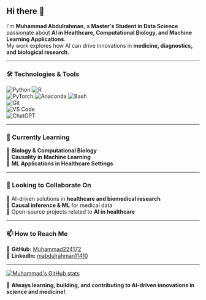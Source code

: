 ## Hi there 👋  

I'm **Muhammad Abdulrahman**, a **Master's Student in Data Science** passionate about **AI in Healthcare, Computational Biology, and Machine Learning Applications**.  
My work explores how AI can drive innovations in **medicine, diagnostics, and biological research**.  

---

### 🛠️ Technologies & Tools  

![Python](https://img.shields.io/badge/Python-3776AB?style=for-the-badge&logo=python&logoColor=white)  ![R](https://img.shields.io/badge/R-276DC3?style=for-the-badge&logo=r&logoColor=white)  
![PyTorch](https://img.shields.io/badge/PyTorch-EE4C2C?style=for-the-badge&logo=pytorch&logoColor=white) ![Anaconda](https://img.shields.io/badge/Anaconda-44A833?style=for-the-badge&logo=anaconda&logoColor=white)  ![Bash](https://img.shields.io/badge/Bash-4EAA25?style=for-the-badge&logo=gnu-bash&logoColor=white)  
![Git](https://img.shields.io/badge/Git-F05032?style=for-the-badge&logo=git&logoColor=white)  
![VS Code](https://img.shields.io/badge/VS%20Code-007ACC?style=for-the-badge&logo=visual-studio-code&logoColor=white)  
![ChatGPT](https://img.shields.io/badge/ChatGPT-00A67E?style=for-the-badge&logo=openai&logoColor=white)  

---

### 🌱 Currently Learning  
📌 **Biology & Computational Biology**  
📌 **Causality in Machine Learning**  
📌 **ML Applications in Healthcare Settings**  

---

### 👯 Looking to Collaborate On  
🔹 AI-driven solutions in **healthcare and biomedical research**  
🔹 **Causal inference & ML** for medical data  
🔹 Open-source projects related to **AI in healthcare**  

---

### 📫 How to Reach Me  
📌 **GitHub:** [Muhammad224172](https://github.com/Muhammad224172)  
📌 **LinkedIn:** [mabdulrahman11410](https://www.linkedin.com/in/mabdulrahman11410/)  

---

[![Muhammad's GitHub stats](https://github-readme-stats.vercel.app/api?username=Muhammad224172&show_icons=true&theme=radical)](https://github.com/anuraghazra/github-readme-stats)  

🚀 **Always learning, building, and contributing to AI-driven innovations in science and medicine!**  

